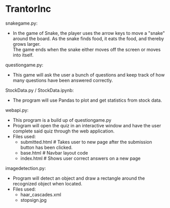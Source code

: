 # TrantorInc

snakegame.py: 
  - In the game of Snake, the player uses the arrow keys to move a "snake" around the board. As the snake finds food, it eats the food, and thereby grows larger.    
    The game ends when the snake either moves off the screen or moves into itself.


questiongame.py:
  - This game will ask the user a bunch of questions and keep track of how many questions have been answered correctly.
  
  
StockData.py / StockData.ipynb:
  - The program will use Pandas to plot and get statistics from stock data.
  
webapi.py:
  - This program is a build up of questiongame.py
  - Program will open the quiz in an interactive window and have the user complete said quiz through the web application.
  - Files used:
      - submitted.html     # Takes user to new page after the submission button has been clicked.
      - base.html          # Navbar layout code
      - index.html         # Shows user correct answers on a new page

imagedetection.py:
  - Program will detect an object and draw a rectangle around the recognized object when located.
  - Files used:
      - haar_cascades.xml 
      - stopsign.jpg
